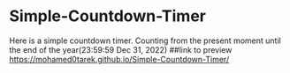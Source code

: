 # Simple-Countdown-Timer
Here is a simple countdown timer. Counting from the present moment until the end of the year(23:59:59 Dec 31, 2022)
##link to preview
https://mohamed0tarek.github.io/Simple-Countdown-Timer/
